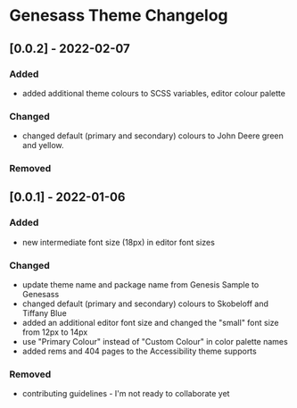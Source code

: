 # Genesass Theme Changelog

## [0.0.2] - 2022-02-07
### Added
- added additional theme colours to SCSS variables, editor colour palette

### Changed
- changed default (primary and secondary) colours to John Deere green and yellow.
### Removed

## [0.0.1] - 2022-01-06

### Added
- new intermediate font size (18px) in editor font sizes

### Changed
- update theme name and package name from Genesis Sample to Genesass
- changed default (primary and secondary) colours to Skobeloff and Tiffany Blue
- added an additional editor font size and changed the "small" font size from 12px to 14px
- use "Primary Colour" instead of "Custom Colour" in color palette names
- added rems and 404 pages to the Accessibility theme supports

### Removed
- contributing guidelines - I'm not ready to collaborate yet




